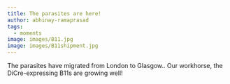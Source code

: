 ```yaml
---
title: The parasites are here!
author: abhinay-ramaprasad
tags:
  - moments
image: images/B11.jpg
image: images/B11shipment.jpg
---
```


The parasites have migrated from London to Glasgow.. Our workhorse, the DiCre-expressing B11s are growing well!
